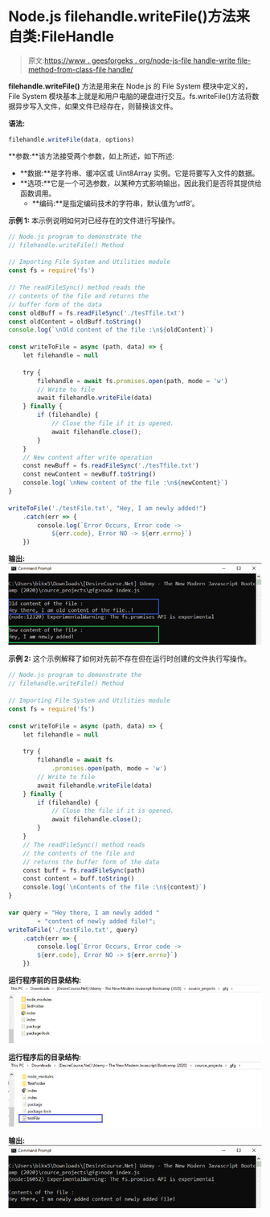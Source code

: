 # Node.js filehandle.writeFile()方法来自类:FileHandle

> 原文:[https://www . geesforgeks . org/node-js-file handle-write file-method-from-class-file handle/](https://www.geeksforgeeks.org/node-js-filehandle-writefile-method-from-class-filehandle/)

**filehandle.writeFile()** 方法是用来在 Node.js 的 File System 模块中定义的，File System 模块基本上就是和用户电脑的硬盘进行交互。fs.writeFile()方法将数据异步写入文件，如果文件已经存在，则替换该文件。

**语法:**

```js
filehandle.writeFile(data, options)
```

**参数:**该方法接受两个参数，如上所述，如下所述:

*   **数据:**是字符串、缓冲区或 Uint8Array 实例。它是将要写入文件的数据。
*   **选项:**它是一个可选参数，以某种方式影响输出，因此我们是否将其提供给函数调用。
    *   **编码:**是指定编码技术的字符串，默认值为‘utf8’。

**示例 1:** 本示例说明如何对已经存在的文件进行写操作。

```js
// Node.js program to demonstrate the
// filehandle.writeFile() Method

// Importing File System and Utilities module
const fs = require('fs')

// The readFileSync() method reads the
// contents of the file and returns the
// buffer form of the data
const oldBuff = fs.readFileSync('./tesTfile.txt')
const oldContent = oldBuff.toString()
console.log(`\nOld content of the file :\n${oldContent}`)

const writeToFile = async (path, data) => {
    let filehandle = null

    try {
        filehandle = await fs.promises.open(path, mode = 'w')
        // Write to file
        await filehandle.writeFile(data)
    } finally {
        if (filehandle) {
            // Close the file if it is opened.
            await filehandle.close();
        }
    }
    // New content after write operation
    const newBuff = fs.readFileSync('./tesTfile.txt')
    const newContent = newBuff.toString()
    console.log(`\nNew content of the file :\n${newContent}`)
}

writeToFile('./testFile.txt', "Hey, I am newly added!")
    .catch(err => {
        console.log(`Error Occurs, Error code -> 
            ${err.code}, Error NO -> ${err.errno}`)
    })
```

**输出:**
![](img/a99ff6ad28eb409d7125c9e8dee2f31d.png)

**示例 2:** 这个示例解释了如何对先前不存在但在运行时创建的文件执行写操作。

```js
// Node.js program to demonstrate the
// filehandle.writeFile() Method

// Importing File System and Utilities module
const fs = require('fs')

const writeToFile = async (path, data) => {
    let filehandle = null

    try {
        filehandle = await fs
            .promises.open(path, mode = 'w')
        // Write to file
        await filehandle.writeFile(data)
    } finally {
        if (filehandle) {
            // Close the file if it is opened.
            await filehandle.close();
        }
    }
    // The readFileSync() method reads
    // the contents of the file and 
    // returns the buffer form of the data
    const buff = fs.readFileSync(path)
    const content = buff.toString()
    console.log(`\nContents of the file :\n${content}`)
}

var query = "Hey there, I am newly added "
        + "content of newly added file!";
writeToFile('./testFile.txt', query)
    .catch(err => {
        console.log(`Error Occurs, Error code -> 
        ${err.code}, Error NO -> ${err.errno}`)
    })
```

**运行程序前的目录结构:**
![](img/34bf2c3df87727e2c17e6a5d759b309a.png)

**运行程序后的目录结构:**
![](img/750faac156f51208332f4b8ad68fc178.png)

**输出:**
![](img/ac598a4823f9c2e89958b371198972f9.png)